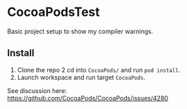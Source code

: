 # CocoaPodsTest

Basic project setup to show my compiler warnings.

## Install

1. Clone the repo
2  cd into `CocoaPods/` and run `pod install`.
3. Launch workspace and run target `CocoaPods`.

See discussion here: https://github.com/CocoaPods/CocoaPods/issues/4280
